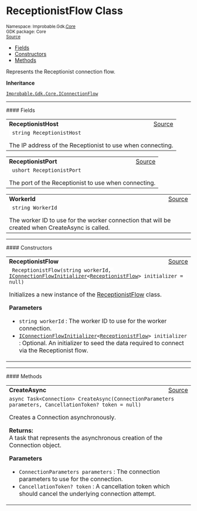 
# ReceptionistFlow Class
<sup>
Namespace: Improbable.Gdk.<a href="{{urlRoot}}/api/core-index">Core</a><br/>
GDK package: Core<br/>
<a href="https://www.github.com/spatialos/gdk-for-unity/blob/84243525d98aff511e7aa1f7703c37347017e386/workers/unity/Packages/com.improbable.gdk.core/Worker/ConnectionHandlers/ConnectionFlows.cs/#L30">Source</a>
<style>
a code {
                    padding: 0em 0.25em!important;
}
code {
                    background-color: #ffffff!important;
}
</style>
</sup>
<nav id="pageToc" class="page-toc"><ul><li><a href="#fields">Fields</a>
<li><a href="#constructors">Constructors</a>
<li><a href="#methods">Methods</a>
</ul></nav>

</p>



<p>Represents the Receptionist connection flow. </p>



</p>

<b>Inheritance</b>

<code><a href="{{urlRoot}}/api/core/i-connection-flow">Improbable.Gdk.Core.IConnectionFlow</a></code>






</p>
<hr style="width:100%; border-top-color:#d8d8d8" />
#### Fields


</p>




<table width="100%">
    <tr>
        <td style="border-right:none"><b>ReceptionistHost</b></td>
        <td style="border-left:none; text-align:right"><a href="https://www.github.com/spatialos/gdk-for-unity/blob/84243525d98aff511e7aa1f7703c37347017e386/workers/unity/Packages/com.improbable.gdk.core/Worker/ConnectionHandlers/ConnectionFlows.cs/#L35">Source</a></td>
    </tr>
    <tr>
        <td colspan="2">
<code> string ReceptionistHost</code></p>
The IP address of the Receptionist to use when connecting. 

</td>
    </tr>
</table>


<table width="100%">
    <tr>
        <td style="border-right:none"><b>ReceptionistPort</b></td>
        <td style="border-left:none; text-align:right"><a href="https://www.github.com/spatialos/gdk-for-unity/blob/84243525d98aff511e7aa1f7703c37347017e386/workers/unity/Packages/com.improbable.gdk.core/Worker/ConnectionHandlers/ConnectionFlows.cs/#L40">Source</a></td>
    </tr>
    <tr>
        <td colspan="2">
<code> ushort ReceptionistPort</code></p>
The port of the Receptionist to use when connecting. 

</td>
    </tr>
</table>


<table width="100%">
    <tr>
        <td style="border-right:none"><b>WorkerId</b></td>
        <td style="border-left:none; text-align:right"><a href="https://www.github.com/spatialos/gdk-for-unity/blob/84243525d98aff511e7aa1f7703c37347017e386/workers/unity/Packages/com.improbable.gdk.core/Worker/ConnectionHandlers/ConnectionFlows.cs/#L46">Source</a></td>
    </tr>
    <tr>
        <td colspan="2">
<code> string WorkerId</code></p>
The worker ID to use for the worker connection that will be created when CreateAsync is called. 

</td>
    </tr>
</table>







</p>
<hr style="width:100%; border-top-color:#d8d8d8" />
#### Constructors


</p>




<table width="100%">
    <tr>
        <td style="border-right:none"><b>ReceptionistFlow</b></td>
        <td style="border-left:none; text-align:right"><a href="https://www.github.com/spatialos/gdk-for-unity/blob/84243525d98aff511e7aa1f7703c37347017e386/workers/unity/Packages/com.improbable.gdk.core/Worker/ConnectionHandlers/ConnectionFlows.cs/#L53">Source</a></td>
    </tr>
    <tr>
        <td colspan="2">
<code> ReceptionistFlow(string workerId, <a href="{{urlRoot}}/api/core/i-connection-flow-initializer">IConnectionFlowInitializer</a>&lt;<a href="{{urlRoot}}/api/core/receptionist-flow">ReceptionistFlow</a>&gt; initializer = null)</code></p>
Initializes a new instance of the <a href="{{urlRoot}}/api/core/receptionist-flow">ReceptionistFlow</a> class. 


</p>

<b>Parameters</b>

<ul>
<li><code>string workerId</code> : The worker ID to use for the worker connection.</li>
<li><code><a href="{{urlRoot}}/api/core/i-connection-flow-initializer">IConnectionFlowInitializer</a>&lt;<a href="{{urlRoot}}/api/core/receptionist-flow">ReceptionistFlow</a>&gt; initializer</code> : Optional. An initializer to seed the data required to connect via the Receptionist flow.</li>
</ul>





</td>
    </tr>
</table>




</p>
<hr style="width:100%; border-top-color:#d8d8d8" />
#### Methods


</p>




<table width="100%">
    <tr>
        <td style="border-right:none"><b>CreateAsync</b></td>
        <td style="border-left:none; text-align:right"><a href="https://www.github.com/spatialos/gdk-for-unity/blob/84243525d98aff511e7aa1f7703c37347017e386/workers/unity/Packages/com.improbable.gdk.core/Worker/ConnectionHandlers/ConnectionFlows.cs/#L59">Source</a></td>
    </tr>
    <tr>
        <td colspan="2">
<code>async Task&lt;Connection&gt; CreateAsync(ConnectionParameters parameters, CancellationToken? token = null)</code></p>
Creates a Connection asynchronously. 
</p><b>Returns:</b></br>A task that represents the asynchronous creation of the Connection object.

</p>

<b>Parameters</b>

<ul>
<li><code>ConnectionParameters parameters</code> : The connection parameters to use for the connection.</li>
<li><code>CancellationToken? token</code> : A cancellation token which should cancel the underlying connection attempt.</li>
</ul>





</td>
    </tr>
</table>





